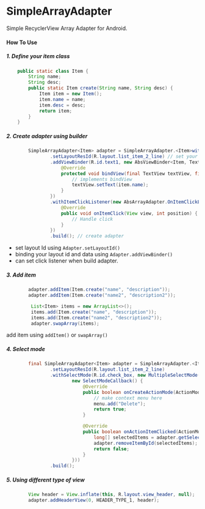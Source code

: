 # SimpleArrayAdapter

Simple RecyclerView Array Adapter for Android.

#### How To Use
##### 1. Define your item class
```java
    public static class Item {
        String name;
        String desc;
        public static Item create(String name, String desc) {
            Item item = new Item();
            item.name = name;
            item.desc = desc;
            return item;
        }
    }
```

##### 2. Create adapter using builder
```java
        SimpleArrayAdapter<Item> adapter = SimpleArrayAdapter.<Item>with(this)
                .setLayoutResId(R.layout.list_item_2_line) // set your layout id
                .addViewBinder(R.id.text1, new AbsViewBinder<Item, TextView>() {
                    @Override
                    protected void bindView(final TextView textView, final Item item) {
                        // implements bindView
                        textView.setText(item.name);
                    }
                })
                .withItemClickListener(new AbsArrayAdapter.OnItemClickListener() {
                    @Override
                    public void onItemClick(View view, int position) {
                        // Handle click
                    }
                })
                .build(); // create adapter
```

- set layout Id using ```Adapter.setLayoutId()```
- binding your layout id and data using ```Adapter.addViewBinder()```
- can set click listener when build adapter.


##### 3. Add item
```java
        adapter.addItem(Item.create("name", "description"));
        adapter.addItem(Item.create("name2", "description2"));

         List<Item> items = new ArrayList<>();
         items.add(Item.create("name", "description"));
         items.add(Item.create("name2", "description2"));
         adapter.swapArray(items);
```
add item using ```addItem()``` or ```swapArray()```

##### 4. Select mode
```java
        final SimpleArrayAdapter<Item> adapter = SimpleArrayAdapter.<Item>with(this)
                .setLayoutResId(R.layout.list_item_2_line)
                .withSelectMode(R.id.check_box, new MultipleSelectMode(
                        new SelectModeCallback() {
                            @Override
                            public boolean onCreateActionMode(ActionMode mode, Menu menu) {
                                // make context menu here
                                menu.add("Delete");
                                return true;
                            }

                            @Override
                            public boolean onActionItemClicked(ActionMode mode, MenuItem item) {
                                long[] selectedItems = adapter.getSelectedItemIds();
                                adapter.removeItemById(selectedItems);
                                return false;
                            }
                        }))
                .build();
```


##### 5. Using different type of view
```java
        View header = View.inflate(this, R.layout.view_header, null);
        adapter.addHeaderView(0, HEADER_TYPE_1, header);
```


